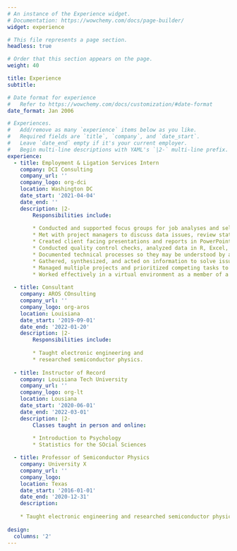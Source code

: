 ```yaml
---
# An instance of the Experience widget.
# Documentation: https://wowchemy.com/docs/page-builder/
widget: experience

# This file represents a page section.
headless: true

# Order that this section appears on the page.
weight: 40

title: Experience
subtitle:

# Date format for experience
#   Refer to https://wowchemy.com/docs/customization/#date-format
date_format: Jan 2006

# Experiences.
#   Add/remove as many `experience` items below as you like.
#   Required fields are `title`, `company`, and `date_start`.
#   Leave `date_end` empty if it's your current employer.
#   Begin multi-line descriptions with YAML's `|2-` multi-line prefix.
experience:
  - title: Employment & Ligation Services Intern
    company: DCI Consulting
    company_url: ''
    company_logo: org-dci
    location: Washington DC
    date_start: '2021-04-04'
    date_end: ''
    description: |2-
        Responsibilities include:
        
        * Conducted and supported focus groups for job analyses and selection reviews. 
        * Met with project managers to discuss data issues, review statistical results, and draft reports.
        * Created client facing presentations and reports in PowerPoint and Word.
        * Conducted quality control checks, analyzed data in R, Excel, and SPSS.
        * Documented technical processes so they may be understood by a nontechnical audience.
        * Gathered, synthesized, and acted on information to solve issues using effective critical thinking skills.
        * Managed multiple projects and prioritized competing tasks to meet tight deadlines.
        * Worked effectively in a virtual environment as a member of a team and with significant autonomy, self-discipline, and organization skills.
      
  - title: Consultant
    company: AROS COnsulting 
    company_url: ''
    company_logo: org-aros
    location: Louisiana
    date_start: '2019-09-01'
    date_end: '2022-01-20'
    description: |2-
        Responsibilities include:
        
        * Taught electronic engineering and 
        * researched semiconductor physics.
    
  - title: Instructor of Record
    company: Louisiana Tech University
    company_url: ''
    company_logo: org-lt
    location: Lousiana
    date_start: '2020-06-01'
    date_end: '2022-03-01'
    description: |2-
        Classes taught in person and online: 
    
        * Introduction to Psychology
        * Statistics for the SOcial Sciences

  - title: Professor of Semiconductor Physics
    company: University X
    company_url: ''
    company_logo: 
    location: Texas
    date_start: '2016-01-01'
    date_end: '2020-12-31'
    description: 
    
    * Taught electronic engineering and researched semiconductor physics.
    
design:
  columns: '2'
---
```

